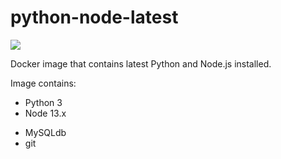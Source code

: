 # python-node-latest

[![](https://images.microbadger.com/badges/image/vskhimages/python-node-latest.svg)](https://microbadger.com/images/vskhimages/python-node-latest "Get your own image badge on microbadger.com")

Docker image that contains latest Python and Node.js installed.

Image contains:
  - Python 3
  - Node 13.x

  + MySQLdb
  + git

